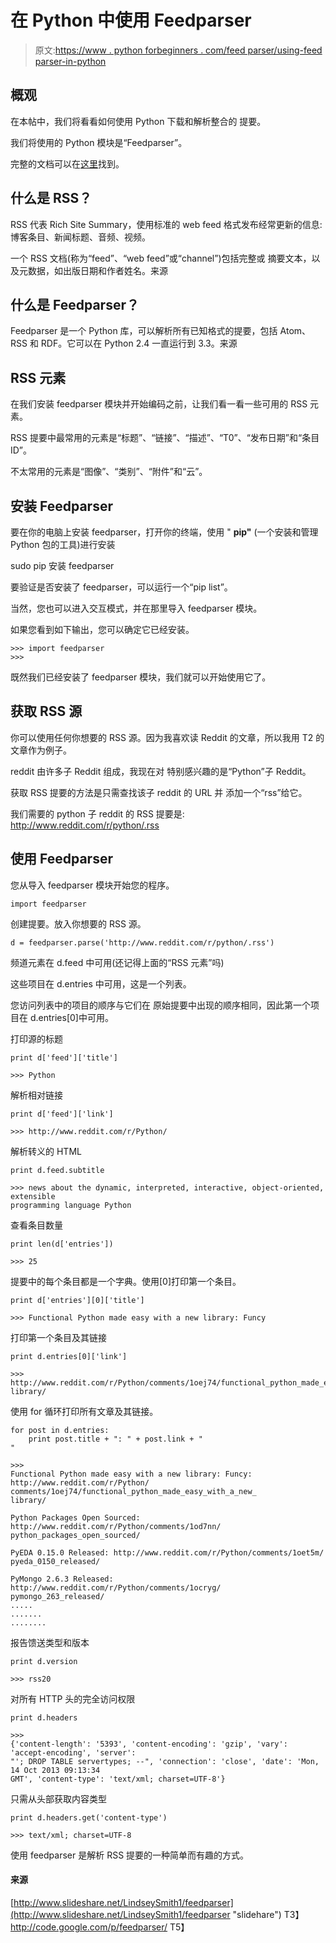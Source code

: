 # 在 Python 中使用 Feedparser

> 原文:[https://www . python forbeginners . com/feed parser/using-feed parser-in-python](https://www.pythonforbeginners.com/feedparser/using-feedparser-in-python)

## 概观

在本帖中，我们将看看如何使用 Python 下载和解析整合的
提要。

我们将使用的 Python 模块是“Feedparser”。

完整的文档可以在[这里](https://pythonhosted.org/feedparser/ "feedparser_pythonhosted")找到。

## 什么是 RSS？

RSS 代表 Rich Site Summary，使用标准的 web feed 格式发布经常更新的信息:博客条目、新闻标题、音频、视频。

一个 RSS 文档(称为“feed”、“web feed”或“channel”)包括完整或
摘要文本，以及元数据，如出版日期和作者姓名。来源

## 什么是 Feedparser？

Feedparser 是一个 Python 库，可以解析所有已知格式的提要，包括
Atom、RSS 和 RDF。它可以在 Python 2.4 一直运行到 3.3。来源

## RSS 元素

在我们安装 feedparser 模块并开始编码之前，让我们看一看一些可用的 RSS 元素。

RSS 提要中最常用的元素是“标题”、“链接”、“描述”、“T0”、“发布日期”和“条目 ID”。

不太常用的元素是“图像”、“类别”、“附件”和“云”。

## 安装 Feedparser

要在你的电脑上安装 feedparser，打开你的终端，使用
" **pip"** (一个安装和管理 Python 包的工具)进行安装

sudo pip 安装 feedparser

要验证是否安装了 feedparser，可以运行一个“pip list”。

当然，您也可以进入交互模式，并在那里导入 feedparser
模块。

如果您看到如下输出，您可以确定它已经安装。

```
>>> import feedparser
>>> 
```

既然我们已经安装了 feedparser 模块，我们就可以开始使用它了。

## 获取 RSS 源

你可以使用任何你想要的 RSS 源。因为我喜欢读 Reddit 的文章，所以我用 T2 的文章作为例子。

reddit 由许多子 Reddit 组成，我现在对
特别感兴趣的是“Python”子 Reddit。

获取 RSS 提要的方法是只需查找该子 reddit 的 URL 并
添加一个“rss”给它。

我们需要的 python 子 reddit 的 RSS 提要是:
http://www.reddit.com/r/python/.rss

## 使用 Feedparser

您从导入 feedparser 模块开始您的程序。

```
import feedparser 
```

创建提要。放入你想要的 RSS 源。

```
d = feedparser.parse('http://www.reddit.com/r/python/.rss') 
```

频道元素在 d.feed 中可用(还记得上面的“RSS 元素”吗)

这些项目在 d.entries 中可用，这是一个列表。

您访问列表中的项目的顺序与它们在
原始提要中出现的顺序相同，因此第一个项目在 d.entries[0]中可用。

打印源的标题

```
print d['feed']['title']

>>> Python 
```

解析相对链接

```
print d['feed']['link']

>>> http://www.reddit.com/r/Python/ 
```

解析转义的 HTML

```
print d.feed.subtitle

>>> news about the dynamic, interpreted, interactive, object-oriented, extensible
programming language Python 
```

查看条目数量

```
print len(d['entries'])

>>> 25 
```

提要中的每个条目都是一个字典。使用[0]打印第一个条目。

```
print d['entries'][0]['title'] 

>>> Functional Python made easy with a new library: Funcy 
```

打印第一个条目及其链接

```
print d.entries[0]['link'] 

>>> http://www.reddit.com/r/Python/comments/1oej74/functional_python_made_easy_with_a_new_
library/ 
```

使用 for 循环打印所有文章及其链接。

```
for post in d.entries:
    print post.title + ": " + post.link + "
"

>>>
Functional Python made easy with a new library: Funcy: http://www.reddit.com/r/Python/
comments/1oej74/functional_python_made_easy_with_a_new_
library/

Python Packages Open Sourced: http://www.reddit.com/r/Python/comments/1od7nn/
python_packages_open_sourced/

PyEDA 0.15.0 Released: http://www.reddit.com/r/Python/comments/1oet5m/
pyeda_0150_released/

PyMongo 2.6.3 Released: http://www.reddit.com/r/Python/comments/1ocryg/
pymongo_263_released/
.....
.......
........ 
```

报告馈送类型和版本

```
print d.version      

>>> rss20 
```

对所有 HTTP 头的完全访问权限

```
print d.headers          	

>>> 
{'content-length': '5393', 'content-encoding': 'gzip', 'vary': 'accept-encoding', 'server':
"'; DROP TABLE servertypes; --", 'connection': 'close', 'date': 'Mon, 14 Oct 2013 09:13:34
GMT', 'content-type': 'text/xml; charset=UTF-8'} 
```

只需从头部获取内容类型

```
print d.headers.get('content-type')

>>> text/xml; charset=UTF-8 
```

使用 feedparser 是解析 RSS 提要的一种简单而有趣的方式。

#### 来源

[http://www.slideshare.net/LindseySmith1/feedparser](http://www.slideshare.net/LindseySmith1/feedparser "slidehare")
T3】http://code.google.com/p/feedparser/
T5】